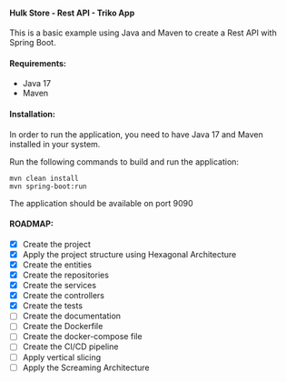 #### Hulk Store - Rest API - Triko App

This is a basic example using Java and Maven to create a Rest API with Spring Boot.

#### Requirements:
- Java 17
- Maven

#### Installation:

In order to run the application, you need to have Java 17 and Maven installed in your system.

Run the following commands to build and run the application:
```
mvn clean install
mvn spring-boot:run
```
The application should be available on port 9090

#### ROADMAP:
- [x] Create the project
- [x] Apply the project structure using Hexagonal Architecture
- [x] Create the entities
- [x] Create the repositories
- [x] Create the services
- [x] Create the controllers
- [x] Create the tests
- [ ] Create the documentation
- [ ] Create the Dockerfile
- [ ] Create the docker-compose file
- [ ] Create the CI/CD pipeline
- [ ] Apply vertical slicing
- [ ] Apply the Screaming Architecture